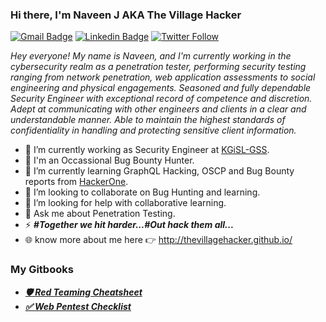 ### Hi there, I'm Naveen J AKA The Village Hacker
[![Gmail Badge](https://img.shields.io/badge/-nvnj1998@gmail.com-c14438?style=flat-square&logo=Gmail&logoColor=white&link=mailto:nvnj1998@gmail.com)](mailto:nvnj1998@gmail.com)
[![Linkedin Badge](https://img.shields.io/badge/-naveenj-blue?style=flat-square&logo=Linkedin&logoColor=white&link=https://www.linkedin.com/in/naveen-jagadeesan/)](https://www.linkedin.com/in/naveen-jagadeesan/)
[![Twitter Follow](https://img.shields.io/twitter/follow/thevillagehackr?style=social)](https://twitter.com/thevillagehackr)

*Hey everyone! My name is Naveen, and I'm currently working in the cybersecurity realm as a penetration tester, performing security testing ranging from network penetration, web application assessments to social engineering and physical engagements. Seasoned and fully dependable Security Engineer with exceptional record of competence and discretion. Adept at communicating with other engineers and clients in a clear and understandable manner. Able to maintain the highest standards of confidentiality in handling and protecting sensitive client information.*

- 🔭 I’m currently working as Security Engineer at [KGiSL-GSS](https://www.kgisl.com/gss/).
- 🐞 I'm an Occassional Bug Bounty Hunter.
- 📖 I’m currently learning GraphQL Hacking, OSCP and Bug Bounty reports from [HackerOne](https://hackerone.com).
- 👯 I’m looking to collaborate on Bug Hunting and learning.
- 🤔 I’m looking for help with collaborative learning.
- 💬 Ask me about Penetration Testing.
- ⚡ ***#Together we hit harder...#Out hack them all...***
- 🌐 know more about me here 👉 http://thevillagehacker.github.io/
### My Gitbooks
- ***[🛡️ Red Teaming Cheatsheet](https://thevillagehacker.gitbook.io/red-teaming/)***
- ***[✅ Web Pentest Checklist](https://thevillagehacker.gitbook.io/web-pentest-checklist/)***

<!--[![ReadMe Card](https://github-readme-stats.vercel.app/api/pin/?username=thevillagehacker&repo=Pentest-book-master)](https://github.com/thevillagehacker/Pentest-book-master)-->
